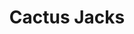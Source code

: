 ---
title: "Cactus Jacks"
address: "Courthouse Lane, Quay Street, Galway City Centre"
tel: "+353 (0)91 56 3838"
county: "Galway"
category: "Italian Restaurants"
type: "Content"
lat: "53.27145767211914"
lng: "-9.054463386535645"
---